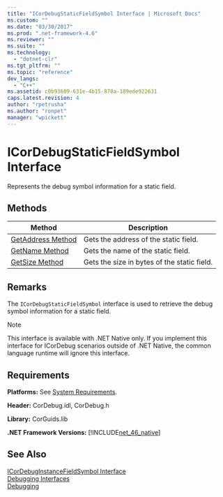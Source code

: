 ```yaml
---
title: "ICorDebugStaticFieldSymbol Interface | Microsoft Docs"
ms.custom: ""
ms.date: "03/30/2017"
ms.prod: ".net-framework-4.6"
ms.reviewer: ""
ms.suite: ""
ms.technology: 
  - "dotnet-clr"
ms.tgt_pltfrm: ""
ms.topic: "reference"
dev_langs: 
  - "C++"
ms.assetid: c0b93609-631e-4b15-878a-189ede922631
caps.latest.revision: 4
author: "rpetrusha"
ms.author: "ronpet"
manager: "wpickett"
---
```

# ICorDebugStaticFieldSymbol Interface
Represents the debug symbol information for a static field.  
  
## Methods  
  
|Method|Description|  
|------------|-----------------|  
|[GetAddress Method](../../../../docs/framework/unmanaged-api/debugging/icordebugstaticfieldsymbol-getaddress-method.md)|Gets the address of the static field.|  
|[GetName Method](../../../../docs/framework/unmanaged-api/debugging/icordebugstaticfieldsymbol-getname-method.md)|Gets the name of the static field.|  
|[GetSize Method](../../../../docs/framework/unmanaged-api/debugging/icordebugstaticfieldsymbol-getsize-method.md)|Gets the size in bytes of the static field.|  
  
## Remarks  
 The `ICorDebugStaticFieldSymbol` interface is used to retrieve the debug symbol information for a static field.  
  
> [!NOTE]
>  This interface is available with .NET Native only. If you implement this interface for ICorDebug scenarios outside of .NET Native, the common language runtime will ignore this interface.  
  
## Requirements  
 **Platforms:** See [System Requirements](../../../../docs/framework/getting-started/system-requirements.md).  
  
 **Header:** CorDebug.idl, CorDebug.h  
  
 **Library:** CorGuids.lib  
  
 **.NET Framework Versions:** [!INCLUDE[net_46_native](../../../../includes/net-46-native-md.md)]  
  
## See Also  
 [ICorDebugInstanceFieldSymbol Interface](../../../../docs/framework/unmanaged-api/debugging/icordebuginstancefieldsymbol-interface.md)   
 [Debugging Interfaces](../../../../docs/framework/unmanaged-api/debugging/debugging-interfaces.md)   
 [Debugging](../../../../docs/framework/unmanaged-api/debugging/index.md)